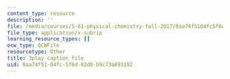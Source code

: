 ```yaml
---
content_type: resource
description: ''
file: /media/courses/5-61-physical-chemistry-fall-2017/8aa74f5104fc5f6d82d0b9c73a693192_SSVdDcC2LrQ.vtt
file_type: application/x-subrip
learning_resource_types: []
ocw_type: OCWFile
resourcetype: Other
title: 3play caption file
uid: 8aa74f51-04fc-5f6d-82d0-b9c73a693192
---
```

